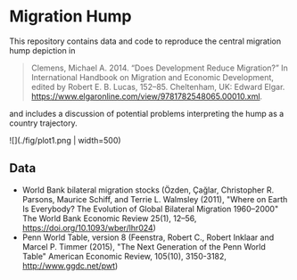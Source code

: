 # Migration Hump

<!-- badges: start -->
<!-- badges: end -->

This repository contains data and code to reproduce the central migration hump depiction in 

> Clemens, Michael A. 2014. “Does Development Reduce Migration?” In International Handbook on Migration and Economic Development, edited by Robert E. B. Lucas, 152–85. Cheltenham, UK: Edward Elgar. https://www.elgaronline.com/view/9781782548065.00010.xml.

and includes a discussion of potential problems interpreting the hump as a country trajectory.

![](./fig/plot1.png | width=500)

## Data

 - World Bank bilateral migration stocks (Özden, Çağlar, Christopher R. Parsons, Maurice Schiff, and Terrie L. Walmsley (2011), "Where on Earth Is Everybody? The Evolution of Global Bilateral Migration 1960–2000" The World Bank Economic Review 25(1), 12–56, https://doi.org/10.1093/wber/lhr024)
 - Penn World Table, version 8 (Feenstra, Robert C., Robert Inklaar and Marcel P. Timmer (2015), "The Next Generation of the Penn World Table" American Economic Review, 105(10), 3150-3182, http://www.ggdc.net/pwt)